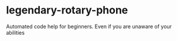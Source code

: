 # legendary-rotary-phone
Automated code help for beginners.  Even if you are unaware of your abilities 
